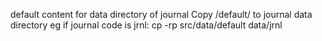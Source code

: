 default content for data directory of journal
Copy /default/ to journal data directory
eg if journal code is jrnl:
cp -rp src/data/default data/jrnl 